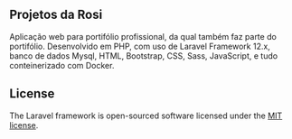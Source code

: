 ## Projetos da Rosi 
Aplicação web para portifólio profissional, da qual também faz parte do portifólio. 
Desenvolvido em PHP, com uso de Laravel Framework 12.x, banco de dados Mysql, HTML, Bootstrap, CSS, Sass, JavaScript, e tudo conteinerizado com Docker. 





## License

The Laravel framework is open-sourced software licensed under the [MIT license](https://opensource.org/licenses/MIT).

